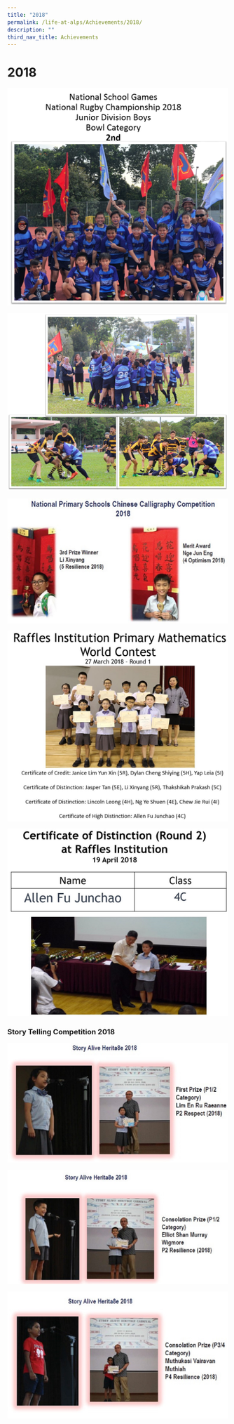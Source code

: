 ```yaml
---
title: "2018"
permalink: /life-at-alps/Achievements/2018/
description: ""
third_nav_title: Achievements
---
```

# **2018**

![](/images/2018g.png)

![](/images/2018h.png)

![](/images/2018b.jpg)

![](/images/Math%202018.jpg)

![](/images/Math%202018%202.jpg)

### Story Telling Competition 2018

![](/images/2018d.jpg)

![](/images/2018e.jpg)

![](/images/2018f.jpg)